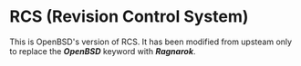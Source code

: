 # RCS (Revision Control System)

This is OpenBSD's version of RCS. It has been modified from upsteam only
to replace the **$OpenBSD$** keyword with **$Ragnarok$**.
